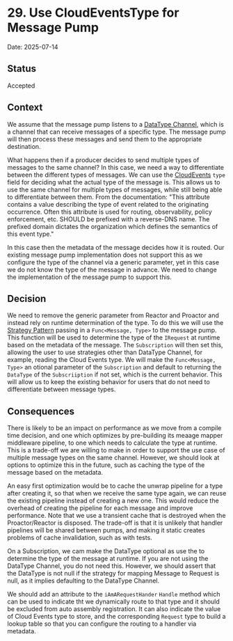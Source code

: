 # 29.  Use CloudEventsType for Message Pump

Date: 2025-07-14

## Status

Accepted

## Context

We assume that the message pump listens to a [DataType Channel](https://www.enterpriseintegrationpatterns.com/patterns/messaging/DatatypeChannel.html), which is a channel that can receive messages of a specific type. The message pump will then process these messages and send them to the appropriate destination.

What happens then if a producer decides to send multiple types of messages to the same channel? In this case, we need a way to differentiate between the different types of messages. We can use the [CloudEvents](https://github.com/cloudevents/spec/blob/v1.0.2/cloudevents/spec.md) `type` field for deciding what the actual type of the message is. This allows us to use the same channel for multiple types of messages, while still being able to differentiate between them. From the documentation: "This attribute contains a value describing the type of event related to the originating occurrence. Often this attribute is used for routing, observability, policy enforcement, etc. SHOULD be prefixed with a reverse-DNS name. The prefixed domain dictates the organization which defines the semantics of this event type."

In this case then the metadata of the message decides how it is routed. Our existing message pump implementation does not support this as we configure the type of the channel via a generic parameter, yet in this case we do not know the type of the message in advance. We need to change the implementation of the message pump to support this.

## Decision

We need to remove the generic parameter from Reactor and Proactor and instead rely on runtime determination of the type. To do this we will use the [Strategy Pattern](https://en.wikipedia.org/wiki/Strategy_pattern) passing in a `Func<Message, Type>` to the message pump. This function will be used to determine the type of the `IRequest` at runtime based on the metadata of the message.  The `Subscription` will then set this, allowing the user to use strategies other than DataType Channel, for example, reading the Cloud Events type. We will make the `Func<Message, Type>` an otional parameter of the `Subscription` and default to returning the `DataType` of the `Subscriiption` if not set, which is the current behavior. This will allow us to keep the existing behavior for users that do not need to differentiate between message types.

## Consequences

There is likely to be an impact on performance as we move from a compile time decision, and one which optimizes by pre-building its meaage mapper middleware pipeline, to one which needs to calculate the type at runtime. This is a trade-off we are willing to make in order to support the use case of multiple message types on the same channel. However, we should look at options to optimize this in the future, such as caching the type of the message based on the metadata.

An easy first optimization would be to cache the unwrap pipeline for a type after creating it, so that when we receive the same type again, we can reuse the existing pipeline instead of creating a new one. This would reduce the overhead of creating the pipeline for each message and improve performance. Note that we use a transient cache that is destroyed when the Proactor/Reactor is disposed. The trade-off is that it is unlikely that handler pipelines will be shared between pumps, and making it static creates problems of cache invalidation, such as with tests.

On a Subscription, we cam make the DataType optional as use the <see cref="Func{Message, Type}"/> to determine the type of the message at runtime. If you are not using the DataType Channel, you do not need this. However, we should assert that the DataType is not null if the strategy for mapping Message to Request is null, as it implies defaulting to the DataType Channel.

We should add an attribute to the `iAmARequestHander` `Handle` method which can be used to indicate tht we dynamically route to that type and it should be excluded from auto assembly registration. It can also indicate the value of Cloud Events type to store, and the corresponding `Request` type to build a lookup table so that you can configure the routing to a handler via metadata.